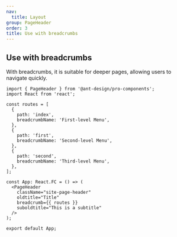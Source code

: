 ```yaml
---
nav:
  title: Layout
group: PageHeader
order: 3
title: Use with breadcrumbs
---
```


## Use with breadcrumbs

With breadcrumbs, it is suitable for deeper pages, allowing users to navigate quickly.

```tsx
import { PageHeader } from '@ant-design/pro-components';
import React from 'react';

const routes = [
  {
    path: 'index',
    breadcrumbName: 'First-level Menu',
  },
  {
    path: 'first',
    breadcrumbName: 'Second-level Menu',
  },
  {
    path: 'second',
    breadcrumbName: 'Third-level Menu',
  },
];

const App: React.FC = () => (
  <PageHeader
    className="site-page-header"
    oldtitle="Title"
    breadcrumb={{ routes }}
    suboldtitle="This is a subtitle"
  />
);

export default App;
```
